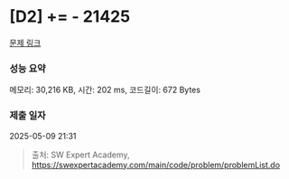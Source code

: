 # [D2] += - 21425 

[문제 링크](https://swexpertacademy.com/main/code/problem/problemDetail.do?contestProbId=AZD8K_UayDoDFAVs) 

### 성능 요약

메모리: 30,216 KB, 시간: 202 ms, 코드길이: 672 Bytes

### 제출 일자

2025-05-09 21:31



> 출처: SW Expert Academy, https://swexpertacademy.com/main/code/problem/problemList.do